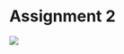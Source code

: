 # Assignment 2

[![](https://tile.loc.gov/storage-services/service/pnp/ppmsca/30700/30768v.jpg)](https://loc.gov/resource/ppmsca.30768/)
